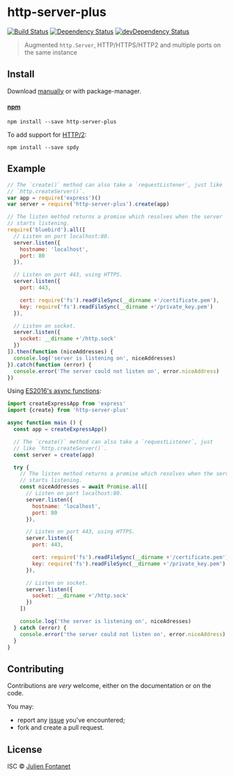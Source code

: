 # http-server-plus

[![Build Status](https://img.shields.io/travis/julien-f/http-server-plus/master.svg)](http://travis-ci.org/julien-f/http-server-plus)
[![Dependency Status](https://david-dm.org/julien-f/http-server-plus/status.svg?theme=shields.io)](https://david-dm.org/julien-f/http-server-plus)
[![devDependency Status](https://david-dm.org/julien-f/http-server-plus/dev-status.svg?theme=shields.io)](https://david-dm.org/julien-f/http-server-plus#info=devDependencies)

> Augmented `http.Server`, HTTP/HTTPS/HTTP2 and multiple ports on the same instance


## Install

Download [manually](https://github.com/julien-f/http-server-plus/releases) or with package-manager.

#### [npm](https://npmjs.org/package/http-server-plus)

```
npm install --save http-server-plus
```

To add support for [HTTP/2](https://en.wikipedia.org/wiki/HTTP/2):

```
npm install --save spdy
```

## Example

```javascript
// The `create()` method can also take a `requestListener`, just like
// `http.createServer()`.
var app = require('express')()
var server = require('http-server-plus').create(app)

// The listen method returns a promise which resolves when the server
// starts listening.
require('bluebird').all([
  // Listen on port localhost:80.
  server.listen({
    hostname: 'localhost',
    port: 80
  }),

  // Listen on port 443, using HTTPS.
  server.listen({
    port: 443,

    cert: require('fs').readFileSync(__dirname +'/certificate.pem'),
    key: require('fs').readFileSync(__dirname +'/private_key.pem')
  }),

  // Listen on socket.
  server.listen({
    socket: __dirname +'/http.sock'
  })
]).then(function (niceAddresses) {
  console.log('server is listening on', niceAddresses)
}).catch(function (error) {
  console.error('The server could not listen on', error.niceAddress)
})
```

Using [ES2016's async functions](https://github.com/tc39/ecmascript-asyncawait):

```javascript
import createExpressApp from 'express'
import {create} from 'http-server-plus'

async function main () {
  const app = createExpressApp()

  // The `create()` method can also take a `requestListener`, just
  // like `http.createServer()`.
  const server = create(app)

  try {
    // The listen method returns a promise which resolves when the server
    // starts listening.
    const niceAddresses = await Promise.all([
      // Listen on port localhost:80.
      server.listen({
        hostname: 'localhost',
        port: 80
      }),

      // Listen on port 443, using HTTPS.
      server.listen({
        port: 443,

        cert: require('fs').readFileSync(__dirname +'/certificate.pem'),
        key: require('fs').readFileSync(__dirname +'/private_key.pem')
      }),

      // Listen on socket.
      server.listen({
        socket: __dirname +'/http.sock'
      })
    ])

    console.log('the server is listening on', niceAdresses)
  } catch (error) {
    console.error('the server could not listen on', error.niceAddress)
  }
}
```

## Contributing

Contributions are *very* welcome, either on the documentation or on
the code.

You may:

- report any [issue](https://github.com/julien-f/http-server-plus/issues)
  you've encountered;
- fork and create a pull request.

## License

ISC © [Julien Fontanet](http://julien.isonoe.net)
